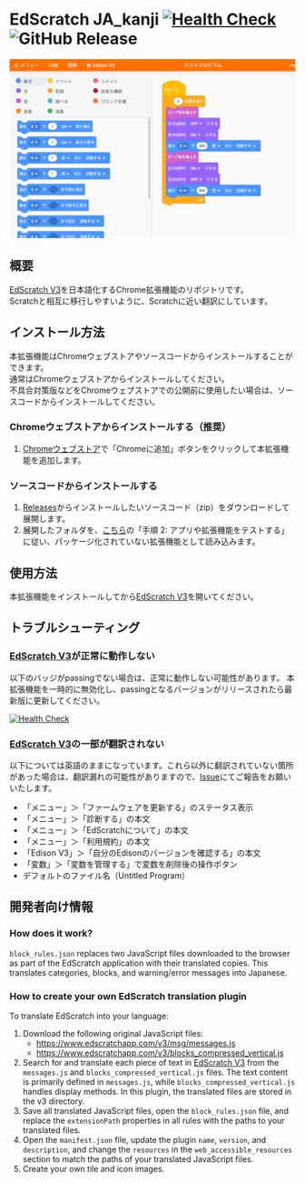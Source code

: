 # EdScratch JA_kanji [![Health Check](https://github.com/bonzeboy/edscratchja_kanji/actions/workflows/health-check.yml/badge.svg)](https://github.com/bonzeboy/edscratchja_kanji/actions/workflows/health-check.yml) ![GitHub Release](https://img.shields.io/github/v/release/bonzeboy/edscratchja_kanji)

![Screenshot](./images/screenshot.png)

## 概要

[EdScratch V3](https://www.edscratchapp.com/v3/)を日本語化するChrome拡張機能のリポジトリです。\
Scratchと相互に移行しやすいように、Scratchに近い翻訳にしています。

## インストール方法

本拡張機能はChromeウェブストアやソースコードからインストールすることができます。\
通常はChromeウェブストアからインストールしてください。\
不具合対策版などをChromeウェブストアでの公開前に使用したい場合は、ソースコードからインストールしてください。

### Chromeウェブストアからインストールする（推奨）

1. [Chromeウェブストア](https://chromewebstore.google.com/detail/lblflnfgopjnhoblchpddniebailongb)で「Chromeに追加」ボタンをクリックして本拡張機能を追加します。

### ソースコードからインストールする

1. [Releases](https://github.com/bonzeboy/edscratchja_kanji/releases)からインストールしたいソースコード（zip）をダウンロードして展開します。
2. 展開したフォルダを、[こちら](https://support.google.com/chrome/a/answer/2714278?hl=JA)の「手順 2: アプリや拡張機能をテストする」に従い、パッケージ化されていない拡張機能として読み込みます。

## 使用方法

本拡張機能をインストールしてから[EdScratch V3](https://www.edscratchapp.com/v3/)を開いてください。

## トラブルシューティング

### [EdScratch V3](https://www.edscratchapp.com/v3/)が正常に動作しない

以下のバッジがpassingでない場合は、正常に動作しない可能性があります。
本拡張機能を一時的に無効化し、passingとなるバージョンがリリースされたら最新版に更新してください。

[![Health Check](https://github.com/bonzeboy/edscratchja_kanji/actions/workflows/health-check.yml/badge.svg)](https://github.com/bonzeboy/edscratchja_kanji/actions/workflows/health-check.yml)

### [EdScratch V3](https://www.edscratchapp.com/v3/)の一部が翻訳されない

以下については英語のままになっています。これら以外に翻訳されていない箇所があった場合は、翻訳漏れの可能性がありますので、[Issue](https://github.com/bonzeboy/edscratchja_kanji/issues)にてご報告をお願いいたします。
- 「メニュー」＞「ファームウェアを更新する」のステータス表示
- 「メニュー」＞「診断する」の本文
- 「メニュー」＞「EdScratchについて」の本文
- 「メニュー」＞「利用規約」の本文
- 「Edison V3」＞「自分のEdisonのバージョンを確認する」の本文
- 「変数」＞「変数を管理する」で変数を削除後の操作ボタン
- デフォルトのファイル名（Untitled Program）

## 開発者向け情報

### How does it work?
`block_rules.json` replaces two JavaScript files downloaded to the browser as part of the EdScratch application with their translated copies. This translates categories, blocks, and warning/error messages into Japanese.

### How to create your own EdScratch translation plugin
To translate EdScratch into your language:
1. Download the following original JavaScript files:
   - https://www.edscratchapp.com/v3/msg/messages.js
   - https://www.edscratchapp.com/v3/blocks_compressed_vertical.js
2. Search for and translate each piece of text in [EdScratch V3](https://www.edscratchapp.com/v3/) from the `messages.js` and `blocks_compressed_vertical.js` files. The text content is primarily defined in `messages.js`, while `blocks_compressed_vertical.js` handles display methods. In this plugin, the translated files are stored in the v3 directory.
3. Save all translated JavaScript files, open the `block_rules.json` file, and replace the `extensionPath` properties in all rules with the paths to your translated files.
4. Open the `manifest.json` file, update the plugin `name`, `version`, and `description`, and change the `resources` in the `web_accessible_resources` section to match the paths of your translated JavaScript files.
5. Create your own tile and icon images.
